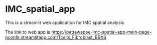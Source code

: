 # IMC_spatial_app
This is a streamlit web application for IMC spatial analysis

The link to web app is 
https://pattawapee-imc-spatial-app-main-page-pcon1k.streamlitapp.com/Tcells_Fibroblast_BBXB


